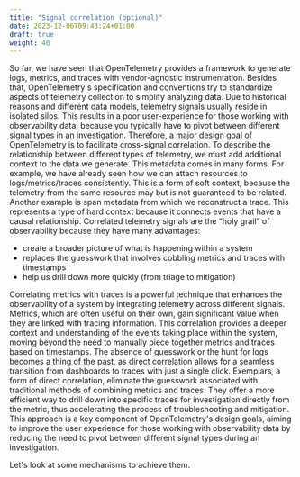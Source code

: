```yaml
---
title: "Signal correlation (optional)"
date: 2023-12-06T09:43:24+01:00
draft: true
weight: 40
---
```


So far, we have seen that OpenTelemetry provides a framework to generate logs, metrics, and traces with vendor-agnostic instrumentation.
Besides that, OpenTelemetry's specification and conventions try to standardize aspects of telemetry collection to simplify analyzing data.
Due to historical reasons and different data models, telemetry signals usually reside in isolated silos.
This results in a poor user-experience for those working with observability data, because you typically have to pivot between different signal types in an investigation.
Therefore, a major design goal of OpenTelemetry is to facilitate cross-signal correlation.
To describe the relationship between different types of telemetry, we must add additional context to the data we generate.
This metadata comes in many forms.
For example, we have already seen how we can attach resources to logs/metrics/traces consistently.
This is a form of soft context, because the telemetry from the same resource may but is not guaranteed to be related.
Another example is span metadata from which we reconstruct a trace.
This represents a type of hard context because it connects events that have a causal relationship.
Correlated telemetry signals are the “holy grail” of observability because they have many advantages:
- create a broader picture of what is happening within a system
- replaces the guesswork that involves cobbling metrics and traces with timestamps
- help us drill down more quickly (from triage to mitigation)

Correlating metrics with traces is a powerful technique that enhances the observability of a system by integrating telemetry across different signals. Metrics, which are often useful on their own, gain significant value when they are linked with tracing information. This correlation provides a deeper context and understanding of the events taking place within the system, moving beyond the need to manually piece together metrics and traces based on timestamps. The absence of guesswork or the hunt for logs becomes a thing of the past, as direct correlation allows for a seamless transition from dashboards to traces with just a single click. Exemplars, a form of direct correlation, eliminate the guesswork associated with traditional methods of combining metrics and traces. They offer a more efficient way to drill down into specific traces for investigation directly from the metric, thus accelerating the process of troubleshooting and mitigation. This approach is a key component of OpenTelemetry's design goals, aiming to improve the user experience for those working with observability data by reducing the need to pivot between different signal types during an investigation.

Let's look at some mechanisms to achieve them.
